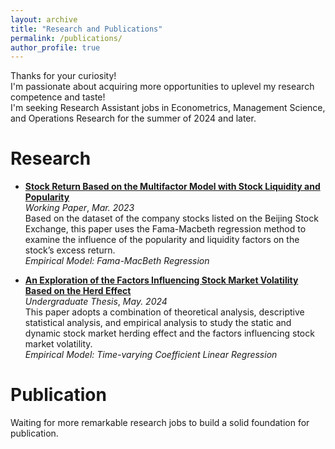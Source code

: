 ```yaml
---
layout: archive
title: "Research and Publications"
permalink: /publications/
author_profile: true
---
```


Thanks for your curiosity!  
I'm passionate about acquiring more opportunities to uplevel my research competence and taste!    
I'm seeking Research Assistant jobs in Econometrics, Management Science, and Operations Research for the summer of 2024 and later.

Research
======
* [**Stock Return Based on the Multifactor Model with Stock Liquidity and Popularity**](../assets/知名度因子及流动性因子对股票收益率影响研究.pdf)  
   _Working Paper_, _Mar. 2023_  
  Based on the dataset of the company stocks listed on the Beijing Stock Exchange, this paper uses the Fama-Macbeth regression method to examine the influence of the popularity and liquidity factors on the stock’s excess return.  
   _Empirical Model: Fama-MacBeth Regression_

* [**An Exploration of the Factors Influencing Stock Market Volatility Based on the Herd Effect**](../assets/股票市场波动性的影响因子探究-基于羊群效应.pdf)  
  _Undergraduate Thesis_, _May. 2024_  
  This paper adopts a combination of theoretical analysis, descriptive statistical analysis, and empirical analysis to study the static and dynamic stock market herding effect and the factors influencing stock market volatility.  
    _Empirical Model: Time-varying Coefficient Linear Regression_
  
Publication
======
Waiting for more remarkable research jobs to build a solid foundation for publication.
